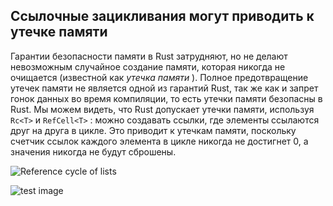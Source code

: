 ## Ссылочные зацикливания могут приводить к утечке памяти

Гарантии безопасности памяти в Rust затрудняют, но не делают невозможным случайное создание памяти, которая никогда не очищается (известной как *утечка памяти* ). Полное предотвращение утечек памяти не является одной из гарантий Rust, так же как и запрет гонок данных во время компиляции, то есть утечки памяти безопасны в Rust. Мы можем видеть, что Rust допускает утечки памяти, используя `Rc<T>` и `RefCell<T>` : можно создавать ссылки, где элементы ссылаются друг на друга в цикле. Это приводит к утечкам памяти, поскольку счетчик ссылок каждого элемента в цикле никогда не достигнет 0, а значения никогда не будут сброшены.


<img alt="Reference cycle of lists" src="../../rustbook-en/src/img/trpl15-04.svg" class="center">

![test image](https://i.imgur.com/k2y3saw.png)
